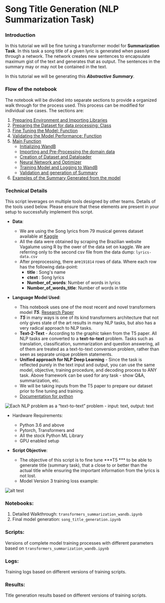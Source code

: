 # Song Title Generation (NLP Summarization Task)

### Introduction

In this tutorial we will be fine tuning a transformer model for **Summarization Task**. 
In this task a song title of a given lyric is generated when passed through a network. The network creates new sentences to encapsulate maximum gist of the text and generates that as output. The sentences in the summary may or may not be contained in the text. 

In this tutorial we will be generating this ***Abstractive Summary***. 

### Flow of the notebook

The notebook will be divided into separate sections to provide a organized walk through for the process used. This process can be modified for individual use cases. The sections are:

1. [Preparing Environment and Importing Libraries](#section01)
2. [Preparing the Dataset for data processing: Class](#section02)
3. [Fine Tuning the Model: Function](#section03)
4. [Validating the Model Performance: Function](#section04)
5. [Main Function](#section05)
    * [Initializing WandB](#section501)
    * [Importing and Pre-Processing the domain data](#section502)
    * [Creation of Dataset and Dataloader](#section503)
    * [Neural Network and Optimizer](#section504)
    * [Training Model and Logging to WandB](#section505)
    * [Validation and generation of Summary](#section506)
6. [Examples of the Summary Generated from the model](#section06)


### Technical Details

This script leverages on multiple tools designed by other teams. Details of the tools used below. Please ensure that these elements are present in your setup to successfully implement this script.

- **Data**:
	- We are using the Song lyrics from 79 musical genres dataset available at [Kaggle](https://www.kaggle.com/datasets/neisse/scrapped-lyrics-from-6-genres?select=lyrics-data.csv)
	- All the data were obtained by scraping the Brazilian website Vagalume using R by the ower of the data set on kaggle. We are referring only to the second csv file from the data dump: `lyrics-data.csv`
	- After preprocessing, there are`191814` rows of data.  Where each row has the following data-point:
		- **title** : Song's name
		- **ctext** : Song lyrics
		- **Number_of_words**: Number of words in lyrics
		- **Number_of_words_title**: Number of words in title


- **Language Model Used**: 
    - This notebook uses one of the most recent and novel transformers model ***T5***. [Research Paper](https://arxiv.org/abs/1910.10683)    
    - ***T5*** in many ways is one of its kind transformers architecture that not only gives state of the art results in many NLP tasks, but also has a very radical approach to NLP tasks.
    - **Text-2-Text** - According to the graphic taken from the T5 paper. All NLP tasks are converted to a **text-to-text** problem. Tasks such as translation, classification, summarization and question answering, all of them are treated as a text-to-text conversion problem, rather than seen as separate unique problem statements.
    - **Unified approach for NLP Deep Learning** - Since the task is reflected purely in the text input and output, you can use the same model, objective, training procedure, and decoding process to ANY task. Above framework can be used for any task - show Q&A, summarization, etc. 
   - We will be taking inputs from the T5 paper to prepare our dataset prior to fine tuning and training.    
   - [Documentation for python](https://huggingface.co/transformers/model_doc/t5.html)

![**Each NLP problem as a “text-to-text” problem** - input: text, output: text](https://miro.medium.com/max/4006/1*D0J1gNQf8vrrUpKeyD8wPA.png) 
	 


- Hardware Requirements: 
	- Python 3.6 and above
	- Pytorch, Transformers and
	- All the stock Python ML Library
	- GPU enabled setup 
   

- **Script Objective**:
    - The objective of this script is to fine tune ***T5 *** to be able to generate title (summary task), that a close to or better than the actual title while ensuring the important information from the lyrics is not lost.
    - Model Version 3 training loss example:


![alt test](https://raw.githubusercontent.com/victorlifan/song_title_generation_-NLP-Summarization-Task-/main/img/V3_trainloss.png)

### Notebooks:
1. Detailed Walkthrough: `transformers_summarization_wandb.ipynb`
2. Final model generation: `song_title_generation.ipynb`

### Scripts:
Versions of complete model training processes with different parameters based on `transformers_summarization_wandb.ipynb`

### Logs:
Training logs based on different versions of training scripts.

### Results:
Title generation results based on different versions of training scripts.
